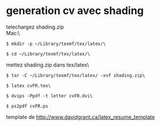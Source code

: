 # generation cv avec shading
telechargez shading.zip\
Mac:\

```
$ mkdir -p ~/Library/texmf/tex/latex/\
```
```
$ cd ~/Library/texmf/tex/latex/\
```
mettez shading.zip dans tex/latex\

```
$ tar -C ~/Library/texmf/tex/latex/ -xvf shading.zip\
```
```
$ latex cvFR.tex\
```
```
$ dvips -Ppdf -t letter cvFR.dvi\
```
```
$ ps2pdf cvFR.ps
```

template de http://www.davidgrant.ca/latex_resume_template
